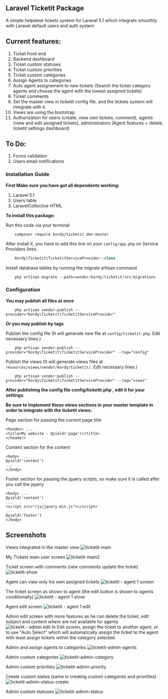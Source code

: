 ## Laravel Ticketit Package
A simple helpdesk tickets system for Laravel 5.1 which integrats smoothly with Laravel default users and auth system

## Current features:
1. Ticket front end
2. Backend dashboard
2. Ticket custom statuses
3. Ticket custom priorities
4. Ticket custom categories
5. Assign Agents to categories
5. Auto agent assignement to new tickets (Search the ticket category agents and choose the agent with the lowest assigned tickets)
6. Ticket comments
7. Set the master view in ticketit config file, and the tickets system will integrate with it.
8. Views are using the bootstrap
9. Authorization for users (create, view own tickets, comment), agents (view and edit assigned tickets), administrators (Agent features + delete, ticketit settings dashboard)

## To Do:
1. Forms validation
2. Users email notifications

### Installation Guide
**First Make sure you have got all dependents working:**

1. Laravel 5.1
2. Users table
3. LaravelCollective HTML

**To install this package:**

Run this code via your terminal
```shell
	composer require kordy/ticketit dev-master
```

After install it, you have to add this line on your `config/app.php` on Service Providers lines.
```php
	Kordy\Ticketit\TicketitServiceProvider::class
```

Install database tables by running the migrate artisan command 
```php
	php artisan migrate --path=vendor/kordy/ticketit/src/migrations
```

### Configuration
**You may publish all files at once**

```shell
	php artisan vendor:publish --provider="Kordy\Ticketit\TicketitServiceProvider"
```

**Or you may publish by tags**

Publish the config file (It will generate new file at `config/ticketit.php`. Edit necessary lines.)
```shell
	php artisan vendor:publish --provider="Kordy\Ticketit\TicketitServiceProvider" --tag="config"
```
Publish the views (It will generate views files at `resources/views/vendor/kordy/ticketit/`. Edit necessary lines.)
```shell
	php artisan vendor:publish --provider="Kordy\Ticketit\TicketitServiceProvider" --tag="views"
```

**After publishing the config file config/ticketit.php , edit it for your settings.**

**Be sure to implement these views sections in your master template in order to integrate with the ticketit views:**

Page section for passing the current page title
```blade
<header> ...
<title>My website - @yield('page')</title>
</header>
```
Content section for the content
```blade
<body> ...
@yield('content')
...
</body>
```

Footer section for passing the jquery scripts, so make sure it is called after you call the jquery
```blade
<body> ...
@yield('content')
...
<script src="/js/jquery.min.js"></script>
..
@yield('footer')
</body>
```

## Screenshots
Views integrated in the master view
![ticketit-main](https://cloud.githubusercontent.com/assets/11343048/9098039/ab3fea18-3bc7-11e5-87e5-5655e8b86f9c.png)

My Tickets main user screen
![ticketit-main2](https://cloud.githubusercontent.com/assets/11343048/9098040/ab5705ea-3bc7-11e5-86fd-094572c946cd.png)

Ticket screen with comments (new comments update the ticket)
![ticketit-show](https://cloud.githubusercontent.com/assets/11343048/9098041/ab5c6abc-3bc7-11e5-9808-ba6511fbb259.png)

Agent can view only his own assigned tickets
![ticketit - agent 1 screen](https://cloud.githubusercontent.com/assets/11343048/9225105/8f182d9c-4107-11e5-9cad-878d8a11050b.png)

The ticket screen as shown to agent (the edit button is shown to agents conditionally)
![ticketit - agent 1 show](https://cloud.githubusercontent.com/assets/11343048/9225104/8f14e5ba-4107-11e5-8758-ec05b672fbcb.png)

Agent edit screen
![ticketit - agent 1 edit](https://cloud.githubusercontent.com/assets/11343048/9225103/8f13cd60-4107-11e5-9e3a-fbdf7ff7bbce.png)

Admin edit screen with more features as he can delete the ticket, edit subject and content where are not available for agents.
![ticketit - admin edit](https://cloud.githubusercontent.com/assets/11343048/9225102/8f13d6b6-4107-11e5-9378-f4689b72cb6c.png)
In Edit screen, assign the ticket to another agent, or to use "Auto Select" which will automatically assign the ticket to the agent with least assign tickets within the category selected.

Admin and assign agents to categories
![ticketit-admin-agents](https://cloud.githubusercontent.com/assets/11343048/9098034/ab354ebe-3bc7-11e5-99d6-31b39228861b.png)

Admin custom categories
![ticketit-admin-category](https://cloud.githubusercontent.com/assets/11343048/9098035/ab37628a-3bc7-11e5-9185-9ced8a47d73e.png)

Admin custom priorities
![ticketit-admin-priority](https://cloud.githubusercontent.com/assets/11343048/9098036/ab3b6b00-3bc7-11e5-8d3e-35c43507b8a2.png)

Create custom status (same in creating custom categories and priorities)
![ticketit-admin-status-create](https://cloud.githubusercontent.com/assets/11343048/9098037/ab3e6db4-3bc7-11e5-9c60-1c9204dff69f.png)

Admin custom statuses
![ticketit-admin-status](https://cloud.githubusercontent.com/assets/11343048/9098038/ab3fd898-3bc7-11e5-958c-fb5c21505cc2.png)
